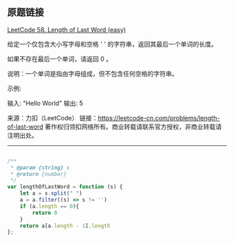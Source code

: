 ## 原题链接

[LeetCode 58. Length of Last Word (easy)](https://leetcode-cn.com/problems/length-of-last-word/)



给定一个仅包含大小写字母和空格 ' ' 的字符串，返回其最后一个单词的长度。

如果不存在最后一个单词，请返回 0 。

说明：一个单词是指由字母组成，但不包含任何空格的字符串。

示例:

输入: "Hello World"
输出: 5


来源：力扣（LeetCode）
链接：https://leetcode-cn.com/problems/length-of-last-word
著作权归领扣网络所有。商业转载请联系官方授权，非商业转载请注明出处。


----

```javascript

/**
 * @param {string} s
 * @return {number}
 */
var lengthOfLastWord = function (s) {
    let a = s.split(" ")
    a = a.filter((s) => s != '')
    if (a.length == 0){
        return 0
    }
    return a[a.length - 1].length
};
```
